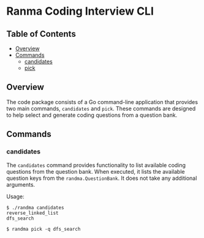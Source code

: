 # Ranma Coding Interview CLI

## Table of Contents

- [Overview](#overview)
- [Commands](#commands)
  - [candidates](#candidates)
  - [pick](#pick)

## Overview

The code package consists of a Go command-line application that provides two main commands, `candidates` and `pick`. These commands are designed to help select and generate coding questions from a question bank.

## Commands

### candidates

The `candidates` command provides functionality to list available coding questions from the question bank. When executed, it lists the available question keys from the `randma.QuestionBank`. It does not take any additional arguments.

Usage:
```shell
$ ./randma candidates
reverse_linked_list
dfs_search

$ randma pick -q dfs_search
```

